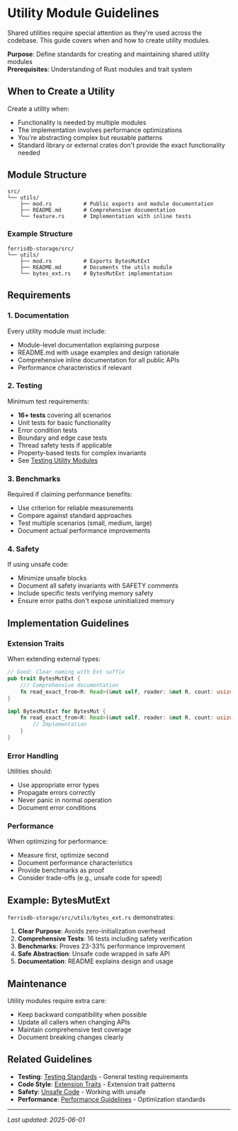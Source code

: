 # Utility Module Guidelines

Shared utilities require special attention as they're used across the codebase. This guide covers when and how to create utility modules.

**Purpose**: Define standards for creating and maintaining shared utility modules  
**Prerequisites**: Understanding of Rust modules and trait system

## When to Create a Utility

Create a utility when:

- Functionality is needed by multiple modules
- The implementation involves performance optimizations
- You're abstracting complex but reusable patterns
- Standard library or external crates don't provide the exact functionality needed

## Module Structure

```
src/
└── utils/
    ├── mod.rs          # Public exports and module documentation
    ├── README.md       # Comprehensive documentation
    └── feature.rs      # Implementation with inline tests
```

### Example Structure

```
ferrisdb-storage/src/
└── utils/
    ├── mod.rs          # Exports BytesMutExt
    ├── README.md       # Documents the utils module
    └── bytes_ext.rs    # BytesMutExt implementation
```

## Requirements

### 1. Documentation

Every utility module must include:

- Module-level documentation explaining purpose
- README.md with usage examples and design rationale
- Comprehensive inline documentation for all public APIs
- Performance characteristics if relevant

### 2. Testing

Minimum test requirements:

- **16+ tests** covering all scenarios
- Unit tests for basic functionality
- Error condition tests
- Boundary and edge case tests
- Thread safety tests if applicable
- Property-based tests for complex invariants
- See [Testing Utility Modules](../workflow/testing.md#testing-utility-modules)

### 3. Benchmarks

Required if claiming performance benefits:

- Use criterion for reliable measurements
- Compare against standard approaches
- Test multiple scenarios (small, medium, large)
- Document actual performance improvements

### 4. Safety

If using unsafe code:

- Minimize unsafe blocks
- Document all safety invariants with SAFETY comments
- Include specific tests verifying memory safety
- Ensure error paths don't expose uninitialized memory

## Implementation Guidelines

### Extension Traits

When extending external types:

```rust
// Good: Clear naming with Ext suffix
pub trait BytesMutExt {
    /// Comprehensive documentation
    fn read_exact_from<R: Read>(&mut self, reader: &mut R, count: usize) -> io::Result<()>;
}

impl BytesMutExt for BytesMut {
    fn read_exact_from<R: Read>(&mut self, reader: &mut R, count: usize) -> io::Result<()> {
        // Implementation
    }
}
```

### Error Handling

Utilities should:

- Use appropriate error types
- Propagate errors correctly
- Never panic in normal operation
- Document error conditions

### Performance

When optimizing for performance:

- Measure first, optimize second
- Document performance characteristics
- Provide benchmarks as proof
- Consider trade-offs (e.g., unsafe code for speed)

## Example: BytesMutExt

`ferrisdb-storage/src/utils/bytes_ext.rs` demonstrates:

1. **Clear Purpose**: Avoids zero-initialization overhead
2. **Comprehensive Tests**: 16 tests including safety verification
3. **Benchmarks**: Proves 23-33% performance improvement
4. **Safe Abstraction**: Unsafe code wrapped in safe API
5. **Documentation**: README explains design and usage

## Maintenance

Utility modules require extra care:

- Keep backward compatibility when possible
- Update all callers when changing APIs
- Maintain comprehensive test coverage
- Document breaking changes clearly

## Related Guidelines

- **Testing**: [Testing Standards](../workflow/testing.md) - General testing requirements
- **Code Style**: [Extension Traits](code-style.md#extension-traits) - Extension trait patterns
- **Safety**: [Unsafe Code](idiomatic-rust.md#unsafe-code) - Working with unsafe
- **Performance**: [Performance Guidelines](../technical/performance.md) - Optimization standards

---
_Last updated: 2025-06-01_
